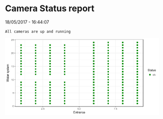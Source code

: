 Camera Status report
================
18/05/2017 - 16:44:07

    All cameras are up and running

![](camreport_files/figure-markdown_github/unnamed-chunk-2-1.png)
